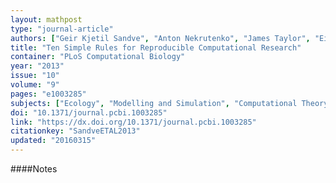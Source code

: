```yaml
---
layout: mathpost
type: "journal-article"
authors: ["Geir Kjetil Sandve", "Anton Nekrutenko", "James Taylor", "Eivind Hovig"]
title: "Ten Simple Rules for Reproducible Computational Research"
container: "PLoS Computational Biology"
year: "2013"
issue: "10"
volume: "9"
pages: "e1003285"
subjects: ["Ecology", "Modelling and Simulation", "Computational Theory and Mathematics", "Genetics", "Ecology", "Evolution", "Behavior and Systematics", "Molecular Biology", "Cellular and Molecular Neuroscience"]
doi: "10.1371/journal.pcbi.1003285"
link: "https://dx.doi.org/10.1371/journal.pcbi.1003285"
citationkey: "SandveETAL2013"
updated: "20160315"
---
```


####Notes
